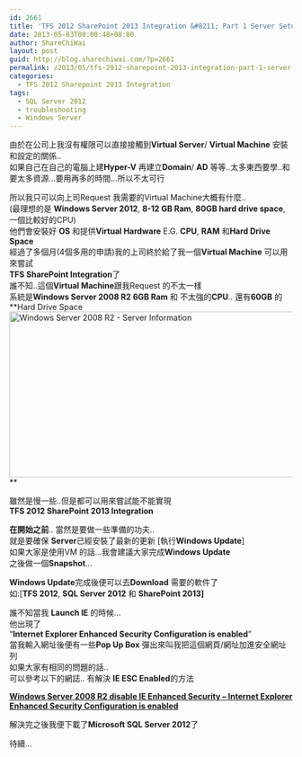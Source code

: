 ```yaml
---
id: 2661
title: 'TFS 2012 SharePoint 2013 Integration &#8211; Part 1 Server Setup'
date: 2013-05-03T00:00:48+08:00
author: ShareChiWai
layout: post
guid: http://blog.sharechiwai.com/?p=2661
permalink: /2013/05/tfs-2012-sharepoint-2013-integration-part-1-server-setup/
categories:
  - TFS 2012 Sharepoint 2013 Integration
tags:
  - SQL Server 2012
  - troubleshooting
  - Windows Server
---
```

由於在公司上我沒有權限可以直接接觸到**Virtual Server**/ **Virtual Machine** 安裝和設定的關係..  
如果自己在自己的電腦上建**Hyper-V** 再建立**Domain**/ **AD** 等等..太多東西要學..和要太多資源&#8230;要用再多的時間&#8230;所以不太可行

所以我只可以向上司Request 我需要的Virtual Machine大概有什麼..  
(最理想的是 **Windows Server 2012**, **8-12 GB Ram**, **80GB hard drive space**, 一個比較好的CPU)  
他們會安裝好 **OS** 和提供**Virtual Hardware** E.G. **CPU**, **RAM** 和**Hard Drive Space**  
經過了多個月(4個多用的申請)我的上司終於給了我一個**Virtual Machine** 可以用來嘗試  
**TFS SharePoint Integration**了  
誰不知..這個**Virtual Machine**跟我Request 的不太一樣  
系統是**Windows Server 2008 R2 6GB Ram** 和 不太強的**CPU**.. 還有**60GB** 的 **Hard Drive Space  
[<img class="alignnone size-full wp-image-2684" alt="Windows Server 2008 R2 - Server Information" src="https://i1.wp.com/blog.sharechiwai.com/wp-content/uploads/2013/05/ServerInfo.jpg?resize=625%2C295" width="625" height="295" data-recalc-dims="1" />](https://i1.wp.com/blog.sharechiwai.com/wp-content/uploads/2013/05/ServerInfo.jpg)  
** 

雖然是慢一些..但是都可以用來嘗試能不能實現  
**TFS 2012 SharePoint 2013 Integration**

**在開始之前**.. 當然是要做一些準備的功夫..  
就是要確保 **Server**已經安裝了最新的更新 [執行**Windows Update**]  
如果大家是使用VM 的話&#8230;我會建議大家完成**Windows Update**  
之後做一個**Snapshot**&#8230;

**Windows Update**完成後便可以去**Download** 需要的軟件了  
如:[**TFS 2012**, **SQL Server 2012** 和 **SharePoint 2013]**

誰不知當我 **Launch IE** 的時候&#8230;  
他出現了  
&#8220;**Internet Explorer Enhanced Security Configuration is enabled**&#8221;  
當我輸入網址後便有一些**Pop Up Box** 彈出來叫我把這個網頁/網址加進安全網址列  
如果大家有相同的問題的話..  
可以參考以下的網誌.. 有解決 **IE ESC Enabled**的方法

**<a title="Permalink to Windows Server 2008 R2 disable IE Enhanced Security – Internet Explorer Enhanced Security Configuration is enabled" href="http://blog.sharechiwai.com/2013/04/windows-server-2008-r2-disable-ie-enhanced-security-internet-explorer-enhanced-security-configuration-is-enabled/" rel="bookmark">Windows Server 2008 R2 disable IE Enhanced Security – Internet Explorer Enhanced Security Configuration is enabled</a>**

解決完之後我便下載了**Microsoft SQL Server 2012**了

待續&#8230;